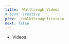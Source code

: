 ```yaml
---
title:  Walthrough Videos
# icon: creative
prev: ./walkthroughfirstapp
next: false
---
```



- Videos